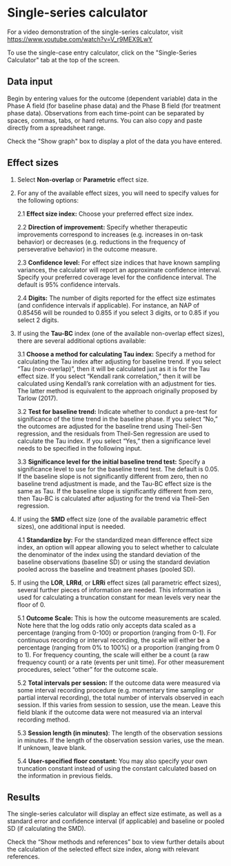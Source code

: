 # Single-series calculator

For a video demonstration of the single-series calculator, visit <https://www.youtube.com/watch?v=V_r9MEX9LwY>

To use the single-case entry calculator, click on the "Single-Series Calculator" tab at the top of the screen.

## Data input

Begin by entering values for the outcome (dependent variable) data in the Phase A field (for baseline phase data) and the Phase B field (for treatment phase data). Observations from each time-point can be separated by spaces, commas, tabs, or hard returns. You can also copy and paste directly from a spreadsheet range. 

Check the "Show graph" box to display a plot of the data you have entered.

## Effect sizes

1. Select __Non-overlap__ or __Parametric__ effect size.

2. For any of the available effect sizes, you will need to specify values for the following options:
    
    2.1 __Effect size index:__ Choose your preferred effect size index.
    
    2.2 __Direction of improvement:__ Specify whether therapeutic improvements correspond to increases (e.g. increases in on-task behavior) or decreases (e.g. reductions in the frequency of perseverative behavior) in the outcome measure.
    
    2.3 __Confidence level:__ For effect size indices that have known sampling variances, the calculator will report an approximate confidence interval. Specify your preferred coverage level for the confidence interval. The default is 95% confidence intervals.
    
    2.4 __Digits:__ The number of digits reported for the effect size estimates (and confidence intervals if applicable). For instance, an NAP of 0.85456 will be rounded to 0.855 if you select 3 digits, or to 0.85 if you select 2 digits. 
    
3. If using the __Tau-BC__ index (one of the available non-overlap effect sizes), there are several additional options available:
    
    3.1 __Choose a method for calculating Tau index:__ Specify a method for calculating the Tau index after adjusting for baseline trend. If you select “Tau (non-overlap)”, then it will be calculated just as it is for the Tau effect size. If you select “Kendall rank correlation,” then it will be calculated using Kendall’s rank correlation with an adjustment for ties. The latter method is equivalent to the approach originally proposed by Tarlow (2017). 
    
    3.2 __Test for baseline trend:__ Indicate whether to conduct a pre-test for significance of the time trend in the baseline phase. If you select “No,” the outcomes are adjusted for the baseline trend using Theil-Sen regression, and the residuals from Theil-Sen regression are used to calculate the Tau index. If you select “Yes,” then a significance level needs to be specified in the following input. 
    
    3.3 __Significance level for the initial baseline trend test:__ Specify a significance level to use for the baseline trend test. The default is 0.05. If the baseline slope is not significantly different from zero, then no baseline trend adjustment is made, and the Tau-BC effect size is the same as Tau. If the baseline slope is significantly different from zero, then Tau-BC is calculated after adjusting for the trend via Theil-Sen regression.
  
4. If using the __SMD__ effect size (one of the available parametric effect sizes), one additional input is needed.
    
    4.1 __Standardize by:__ For the standardized mean difference effect size index, an option will appear allowing you to select whether to calculate the denominator of the index using the standard deviation of the baseline observations (baseline SD) or using the standard deviation pooled across the baseline and treatment phases (pooled SD). 
  
5. If using the __LOR__, __LRRd__, or __LRRi__ effect sizes (all parametric effect sizes), several further pieces of information are needed. This information is used for calculating a truncation constant for mean levels very near the floor of 0. 
    
    5.1 __Outcome Scale:__ This is how the outcome measurements are scaled. Note here that the log odds ratio only accepts data scaled as a percentage (ranging from 0-100) or proportion (ranging from 0-1). For continuous recording or interval recording, the scale will either be a percentage (ranging from 0% to 100%) or a proportion (ranging from 0 to 1). For frequency counting, the scale will either be a count (a raw frequency count) or a rate (events per unit time). For other measurement procedures, select “other” for the outcome scale. 
      
    5.2 __Total intervals per session:__ If the outcome data were measured via some interval recording procedure (e.g. momentary time sampling or partial interval recording), the total number of intervals observed in each session. If this varies from session to session, use the mean. Leave this field blank if the outcome data were not measured via an interval recording method. 
        
    5.3 __Session length (in minutes)__: The length of the observation sessions in minutes. If the length of the observation session varies, use the mean. If unknown, leave blank. 
    
    5.4 __User-specified floor constant:__ You may also specify your own truncation constant instead of using the constant calculated based on the information in previous fields.

## Results

The single-series calculator will display an effect size estimate, as well as a standard error and confidence interval (if applicable) and baseline or pooled SD (if calculating the SMD). 

Check the “Show methods and references” box to view further details about the calculation of the selected effect size index, along with relevant references.
